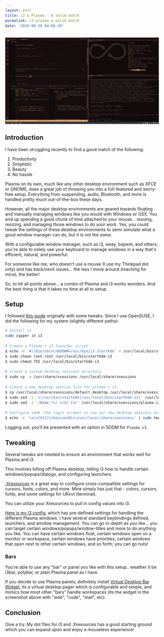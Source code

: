 ```yaml
---
layout: post
title: i3 & Plasma - A solid match
permalink: i3-plasma-a-solid-match
date: '2019-08-28 04:06:39'
---
```


[![Cover Image](/assets/images/2019/08/screenshot.png)](/assets/images/2019/08/screenshot.png)

## Introduction

I have been struggling recently to find a good match of the following:

1. Productivity
2. Simplistic
3. Beauty
4. No hassle

Plasma on its own, much like any other desktop environment such as XFCE or GNOME, does a great job of throwing you into a full-featured and worry-free setup. Everything from suspending, audio, Bluetooth, and more is handled pretty much out-of-the-box these days.

However, all the major desktop environments are geared towards floating and manually managing windows like you would with Windows or OSX. You end up spending a good chunk of time attached to your mouse... moving, resizing, and managing those windows to do your work. Yes, you could tweak the settings of these desktop environments to semi-simulate what a good window manager can do, but it is not the _same_.

With a configurable window manager, such as i3, sway, bspwm, and others, you're able to solely use your keyboard to manage windows in a way that's efficient, natural, and powerful.

For someone like me, who doesn't use a mouse (I use my Thinkpad dot only) and has back/neck issues... the less I move around (reaching for mice), the better!

So, to hit all points above... a combo of Plasma and i3 works wonders. And the best thing is that it takes no time at all to setup.

## Setup

I followed [this guide](https://ryanlue.com/posts/2019-06-13-kde-i3) originally with some tweaks. Since I use OpenSUSE, I did the following for my system (slightly different paths):

```bash
# Install i3
sudo zypper in i3

# Create a Plasma + i3 launcher script
$ echo -e '#!/bin/sh\n\nKDEWM=/usr/bin/i3 startkde' > /usr/local/bin/startkde-i3
$ sudo chown root.root /usr/local/bin/startkde-i3
$ sudo chmod 755 /usr/local/bin/startkde-i3

# Create a custom desktop sessions directory
$ sudo cp -a /usr/share/xsessions /usr/local/share/xsessions

# Create a new desktop session file for plasma + i3
$ cp /usr/local/share/xsessions/default.desktop /usr/local/share/xsessions/plasma-i3.desktop
$ sudo sed -i 's|/usr/bin/startkde|/usr/local/bin/startkde-i3|' /usr/local/share/xsessions/plasma-i3.desktop
$ sudo sed -i '/Name.*=/ s/$/-i3/' /usr/local/share/xsessions/plasma-i3.desktop

# Configure sddm (the login screen) to use our new desktop sessions directory
$ echo -e '\n\n[X11]\nSessionDir=/usr/local/share/xsessions' | sudo tee -a /usr/lib/sddm/sddm.conf.d/00-general.conf
```

Logging out, you'll be presented with an option in SDDM for `Plasma-i3`.

## Tweaking

Several tweaks are needed to ensure an environment that works well for Plasma and i3.

This involves killing off Plasma desktop, telling i3 how to handle certain windows/popups/dialogs, and configuring launchers.

[.Xresources](https://github.com/gnikyt/dots/blob/master/.Xresources) is a great way to configure cross-compatible settings for cursors, fonts, colors, and more. Mine simply has just that - colors, cursors, fonts, and some settings for URxvt (terminal).

You can utilize your Xresources to pull in config values into i3.

[Here is my i3 config](https://github.com/gnikyt/dots/blob/master/.config/i3/config), which has pre-defined settings for handling the different Plasma windows. I have several standard keybindings defined, launchers, and window management. You can go in-depth as you like... you can target certain windows/popups/window-titles and more to do anything you like. You can have certain windows float, certain windows open on a monitor or workspace, certain windows have priorities, certain windows that open next to other certain windows, and so forth; you can go nuts!

### Bars

You're able to use any "bar" or panel you like with this setup.. weather it be i3bar, polybar, or plain Plasma panel as I have.

If you decide to use Plasma panels, definitely install [Virtual Desktop Bar Widget](https://store.kde.org/p/1315319/), its a virtual desktop pager which is configurable and simple, and mimics how most other "bars" handle workspaces (its the widget in the screenshot above with "web", "code", "mail", etc).

## Conclusion

Give a try. My dot files for i3 and .Xresources has a good starting ground which you can expand upon and enjoy a mouseless experience!
